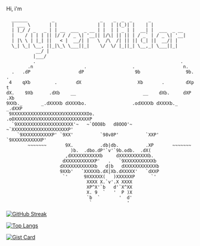 Hi, i'm
```ascii
  ______         _                 _    _  _  _      _  
  | ___ \       | |               | |  | |(_)| |    | | 
  | |_/ / _   _ | | __  ___  _ __ | |  | | _ | |  __| |  ___  _ __ 
  |    / | | | || |/ / / _ \| '__|| |/\| || || | / _` | / _ \| '__|
  | |\ \ | |_| ||   < |  __/| |   \  /\  /| || || (_| ||  __/| |
  \_| \_| \__, ||_|\_\ \___||_|    \/  \/ |_||_| \__,_| \___||_|
           __/ |                                                    
          |___/
          .                                                      .
        .n                   .                 .                  n.
  .   .dP                  dP                   9b                 9b.    .
 4    qXb         .       dX                     Xb       .        dXp     t
dX.    9Xb      .dXb    __                         __    dXb.     dXP     .Xb
9XXb._       _.dXXXXb dXXXXbo.                 .odXXXXb dXXXXb._       _.dXXP
 9XXXXXXXXXXXXXXXXXXXVXXXXXXXXOo.           .oOXXXXXXXXVXXXXXXXXXXXXXXXXXXXP
  `9XXXXXXXXXXXXXXXXXXXXX'~   ~`OOO8b   d8OOO'~   ~`XXXXXXXXXXXXXXXXXXXXXP'
    `9XXXXXXXXXXXP' `9XX'          `98v8P'          `XXP' `9XXXXXXXXXXXP'
        ~~~~~~~       9X.          .db|db.          .XP       ~~~~~~~
                        )b.  .dbo.dP'`v'`9b.odb.  .dX(
                      ,dXXXXXXXXXXXb     dXXXXXXXXXXXb.
                     dXXXXXXXXXXXP'   .   `9XXXXXXXXXXXb
                    dXXXXXXXXXXXXb   d|b   dXXXXXXXXXXXXb
                    9XXb'   `XXXXXb.dX|Xb.dXXXXX'   `dXXP
                     `'      9XXXXXX(   )XXXXXXP      `'
                              XXXX X.`v'.X XXXX
                              XP^X'`b   d'`X^XX
                              X. 9  `   '  P )X
                              `b  `       '  d'
                               `             '                                                                                        
```
[![GitHub Streak](https://streak-stats.demolab.com?user=RykerWilder&theme=tokyonight-duo&short_numbers=true)](https://git.io/streak-stats)

[![Top Langs](https://github-readme-stats.vercel.app/api/top-langs/?username=RykerWilder&layout=donut)](https://github.com/anuraghazra/github-readme-stats)

[![Gist Card](https://github-readme-stats.vercel.app/api/gist?id=bbfce31e0217a3689c8d961a356cb10d)](https://gist.github.com/Yizack/bbfce31e0217a3689c8d961a356cb10d/)

